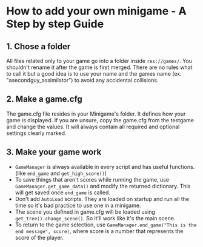 # How to add your own minigame - A Step by step Guide

## 1. Chose a folder
All files related only to your game go into a folder inside `res://games/`. You shouldn't rename it after the game is first merged. 
There are no rules what to call it but a good idea is to use your name and the games name (ex. "asecondguy_assimilator") to avoid any accidental collisions.

## 2. Make a game.cfg
The game.cfg file resides in your Minigame's folder. It defines how your game is displayed. 
If you are unsure, copy the game.cfg from the testgame and change the values.
It will always contain all required and optional settings clearly marked.

## 3. Make your game work
* `GameManager` is always available in every script and has useful functions. (like `end_game` and `get_high_score()`)
* To save things that aren't scores while running the game, use `GameManager.get_game_data()` and modify the returned dictionary. This will get saved once `end_game` is called.
* Don't add `AutoLoad` scripts. They are loaded on startup and run all the time so it's bad practice to use one in a minigame.
* The scene you defined in game.cfg will be loaded using `get_tree().change_scene()`. So it'll work like it's the main scene.
* To return to the game selection, use `GameManager.end_game("This is the end message", score)`, where score is a number that represents the score of the player.

